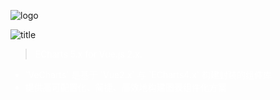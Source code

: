 <!--  封面  -->
![logo](_media/icon.svg)

![title](_media/logo_white.svg)

<blockquote>
  <p style="color:#fff;">ECharts 5.x for Vue.js 2.x.</p>
</blockquote>

<ul style="color:#fff">
  <li>`VeCharts` 是基于 `Vue2.x` 与 `ECharts4.x` 构建封装的组件库</li>
  <li>提供高可配置化、简捷、高效地构建图表组件化方案</li>
</ul>

<p id="cover-nav">
  <a href="#/base-quickstart">
    <span class="arrow"></span>
  </a>
</p>

<!-- [GitHub](#) -->
<!-- [Get Started](base-quickstart.md) -->


